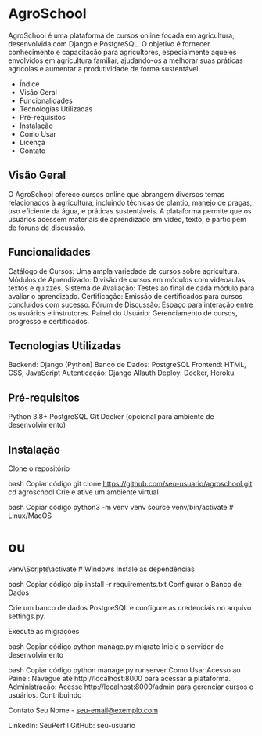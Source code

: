 # AgroSchool
AgroSchool é uma plataforma de cursos online focada em agricultura, desenvolvida com Django e PostgreSQL. O objetivo é fornecer conhecimento e capacitação para agricultores, especialmente aqueles envolvidos em agricultura familiar, ajudando-os a melhorar suas práticas agrícolas e aumentar a produtividade de forma sustentável.

- Índice
- Visão Geral
- Funcionalidades
- Tecnologias Utilizadas
- Pré-requisitos
- Instalação
- Como Usar
- Licença
- Contato

## Visão Geral
O AgroSchool oferece cursos online que abrangem diversos temas relacionados à agricultura, incluindo técnicas de plantio, manejo de pragas, uso eficiente da água, e práticas sustentáveis. A plataforma permite que os usuários acessem materiais de aprendizado em vídeo, texto, e participem de fóruns de discussão.

## Funcionalidades
Catálogo de Cursos: Uma ampla variedade de cursos sobre agricultura.
Módulos de Aprendizado: Divisão de cursos em módulos com videoaulas, textos e quizzes.
Sistema de Avaliação: Testes ao final de cada módulo para avaliar o aprendizado.
Certificação: Emissão de certificados para cursos concluídos com sucesso.
Fórum de Discussão: Espaço para interação entre os usuários e instrutores.
Painel do Usuário: Gerenciamento de cursos, progresso e certificados.

## Tecnologias Utilizadas
Backend: Django (Python)
Banco de Dados: PostgreSQL
Frontend: HTML, CSS, JavaScript
Autenticação: Django Allauth
Deploy: Docker, Heroku

## Pré-requisitos
Python 3.8+
PostgreSQL
Git
Docker (opcional para ambiente de desenvolvimento)

## Instalação
Clone o repositório

bash
Copiar código
git clone https://github.com/seu-usuario/agroschool.git
cd agroschool
Crie e ative um ambiente virtual

bash
Copiar código
python3 -m venv venv
source venv/bin/activate  # Linux/MacOS
# ou
venv\Scripts\activate  # Windows
Instale as dependências

bash
Copiar código
pip install -r requirements.txt
Configurar o Banco de Dados

Crie um banco de dados PostgreSQL e configure as credenciais no arquivo settings.py.

Execute as migrações

bash
Copiar código
python manage.py migrate
Inicie o servidor de desenvolvimento

bash
Copiar código
python manage.py runserver
Como Usar
Acesso ao Painel: Navegue até http://localhost:8000 para acessar a plataforma.
Administração: Acesse http://localhost:8000/admin para gerenciar cursos e usuários.
Contribuindo

Contato
Seu Nome - seu-email@exemplo.com

LinkedIn: SeuPerfil
GitHub: seu-usuario
